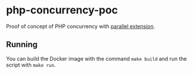 # php-concurrency-poc
Proof of concept of PHP concurrency with [parallel extension](https://www.php.net/manual/pt_BR/intro.parallel.php).

## Running
You can build the Docker image with the command `make build` and run the script with `make run`.